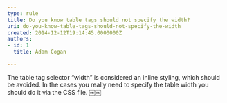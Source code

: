 ```yaml
---
type: rule
title: Do you know table tags should not specify the width?
uri: do-you-know-table-tags-should-not-specify-the-width
created: 2014-12-12T19:14:45.0000000Z
authors:
- id: 1
  title: Adam Cogan

---
```




<span class='intro'> <p>The table tag selector “width” is considered an inline styling, which should be avoided. In the cases you really need to specify the table width you should do it via the ​CSS file.
￼￼</p> </span>




